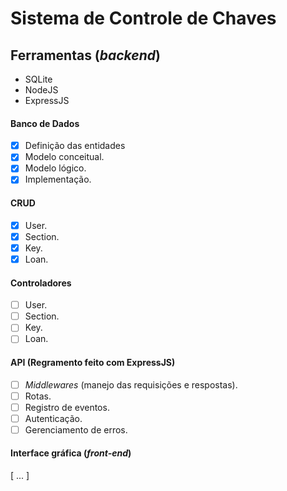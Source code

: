# Sistema de Controle de Chaves
## Ferramentas (_backend_)
- SQLite
- NodeJS
- ExpressJS

#### Banco de Dados
- [x] Definição das entidades
- [x] Modelo conceitual.
- [x] Modelo lógico.
- [x] Implementação.
#### CRUD
- [x] User.
- [x] Section.
- [x] Key.
- [x] Loan.

#### Controladores
- [ ] User.
- [ ] Section.
- [ ] Key.
- [ ] Loan.

#### API (Regramento feito com ExpressJS)
- [ ] *Middlewares* (manejo das requisições e respostas).
- [ ] Rotas.
- [ ] Registro de eventos.
- [ ] Autenticação.
- [ ] Gerenciamento de erros.

#### Interface gráfica (*front-end*)
[ ... ]
